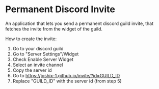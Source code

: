# Permanent Discord Invite
 An application that lets you send a permanent discord guild invite, that fetches the invite from the widget of the guild.

How to create the invite:
1. Go to your discord guild 
2. Go to "Server Settings"/Widget
3. Check Enable Server Widget
4. Select an invite channel
5. Copy the server id
6. Go to https://joshix-1.github.io/invite/?id=GUILD_ID
7. Replace "GUILD_ID" with the server id (from step 5)